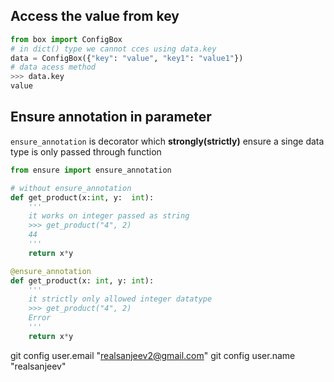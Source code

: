 
## Access the value from key
```python
from box import ConfigBox
# in dict() type we cannot cces using data.key
data = ConfigBox({"key": "value", "key1": "value1"})
# data acess method
>>> data.key
value

```

## Ensure annotation in parameter
`ensure_annotation` is decorator which **strongly(strictly)** ensure a singe data type is only passed through function
```python
from ensure import ensure_annotation

# without ensure_annotation
def get_product(x:int, y:  int):
    '''
    it works on integer passed as string
    >>> get_product("4", 2)
    44
    '''
    return x*y

@ensure_annotation
def get_product(x: int, y: int):
    '''
    it strictly only allowed integer datatype
    >>> get_product("4", 2)
    Error
    '''
    return x*y
```

  git config user.email "realsanjeev2@gmail.com"
  git config user.name "realsanjeev"